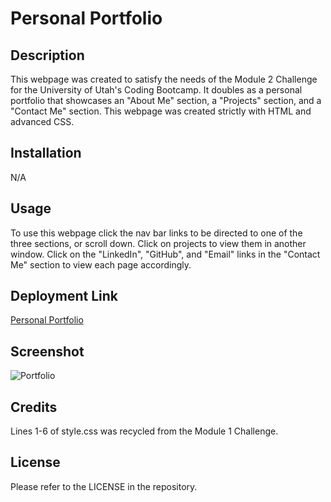 # Personal Portfolio

## Description
This webpage was created to satisfy the needs of the Module 2 Challenge for the University of Utah's Coding Bootcamp. It doubles as a personal portfolio that showcases an "About Me" section, a "Projects" section, and a "Contact Me" section. This webpage was created strictly with HTML and advanced CSS.


## Installation
N/A

## Usage
To use this webpage click the nav bar links to be directed to one of the three sections, or scroll down. Click on projects to view them in another window. Click on the "LinkedIn", "GitHub", and "Email" links in the "Contact Me" section to view each page accordingly.

## Deployment Link
[Personal Portfolio](https://connorspendlove.github.io/Portfolio/#Contact-Me)

## Screenshot
![Portfolio ](https://github.com/ConnorSpendlove/Portfolio/assets/151980519/9c93c466-9f3d-4271-be96-a79960b59506)


## Credits
Lines 1-6 of style.css was recycled from the Module 1 Challenge.

## License
Please refer to the LICENSE in the repository.
